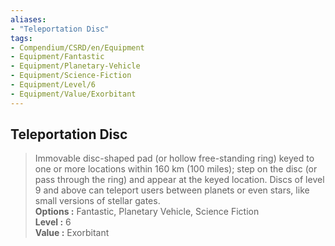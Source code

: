 ```yaml
---
aliases:
- "Teleportation Disc"
tags:
- Compendium/CSRD/en/Equipment
- Equipment/Fantastic
- Equipment/Planetary-Vehicle
- Equipment/Science-Fiction
- Equipment/Level/6
- Equipment/Value/Exorbitant
---
```


  
## Teleportation Disc  
  
>Immovable disc-shaped pad (or hollow free-standing ring) keyed to one or more locations within 160 km (100 miles); step on the disc (or pass through the ring) and appear at the keyed location. Discs of level 9 and above can teleport users between planets or even stars, like small versions of stellar gates.  
> **Options :** Fantastic, Planetary Vehicle, Science Fiction  
> **Level :** 6  
> **Value :** Exorbitant